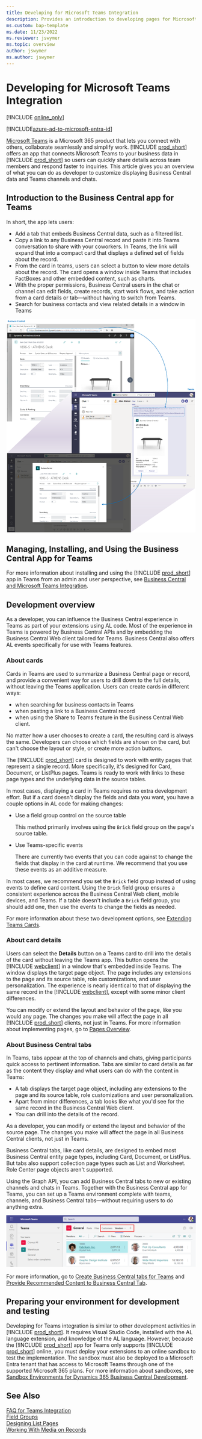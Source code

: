 ```yaml
---
title: Developing for Microsoft Teams Integration
description: Provides an introduction to developing pages for Microsoft Teams integration.
ms.custom: bap-template
ms.date: 11/23/2022
ms.reviewer: jswymer
ms.topic: overview
author: jswymer
ms.author: jswymer
---
```

# Developing for Microsoft Teams Integration

[!INCLUDE [online_only](includes/online_only.md)]

[!INCLUDE[azure-ad-to-microsoft-entra-id](~/../shared-content/shared/azure-ad-to-microsoft-entra-id.md)]

[Microsoft Teams](https://www.microsoft.com/microsoft-365/microsoft-teams) is a Microsoft 365 product that lets you connect with others, collaborate seamlessly and simplify work. [!INCLUDE [prod_short](includes/prod_short.md)] offers an app that connects Microsoft Teams to your business data in [!INCLUDE [prod_short](includes/prod_short.md)] so users can quickly share details across team members and respond faster to inquiries. This article gives you an overview of what you can do as developer to customize displaying Business Central data and Teams channels and chats.

## Introduction to the Business Central app for Teams

In short, the app lets users:

- Add a tab that embeds Business Central data, such as a filtered list. 
- Copy a link to any Business Central record and paste it into Teams conversation to share with your coworkers. In Teams, the link will expand that into a compact card that displays a defined set of fields about the record.
- From the card in teams, users can select a button to view more details about the record. The card opens a window inside Teams that includes FactBoxes and other embedded content, such as charts.
- With the proper permissions, Business Central users in the chat or channel can edit fields, create records, start work flows, and take action from a card details or tab&mdash;without having to switch from Teams.
- Search for business contacts and view related details in a window in Teams 

[![Teams integration with Business Central.](media/teams-intro-v3.png)](media/teams-intro-v3.png#lightbox)

## Managing, Installing, and Using the Business Central App for Teams

For more information about installing and using the [!INCLUDE [prod_short](includes/prod_short.md)] app in Teams from an admin and user perspective, see [Business Central and Microsoft Teams Integration](/dynamics365/business-central/across-teams-overview).

## Development overview

As a developer, you can influence the Business Central experience in Teams as part of your extensions using AL code. Most of the experience in Teams is powered by Business Central APIs and by embedding the Business Central Web client tailored for Teams. Business Central also offers AL events specifically for use with Teams features.

### About cards

Cards in Teams are used to summarize a Business Central page or record, and provide a convenient way for users to drill down to the full details, without leaving the Teams application. Users can create cards in different ways:

- when searching for business contacts in Teams
- when pasting a link to a Business Central record
- when using the Share to Teams feature in the Business Central Web client.

No matter how a user chooses to create a card, the resulting card is always the same. Developers can choose which fields are shown on the card, but can't choose the layout or style, or create more action buttons.

The [!INCLUDE [prod_short](includes/prod_short.md)] card is designed to work with entity pages that represent a single record. More specifically, it's designed for Card, Document, or ListPlus pages. Teams is ready to work with links to these page types and the underlying data in the source tables.

In most cases, displaying a card in Teams requires no extra development effort. But if a card doesn't display the fields and data you want, you have a couple options in AL code for making changes:

- Use a field group control on the source table

    This method primarily involves using the `Brick` field group on the page's source table.

- Use Teams-specific events

    There are currently two events that you can code against to change the fields that display in the card at runtime. We recommend that you use these events as an additive measure.

In most cases, we recommend you set the `Brick` field group instead of using events to define card content. Using the `Brick` field group ensures a consistent experience across the Business Central Web client, mobile devices, and Teams. If a table doesn't include a `Brick` field group, you should add one, then use the events to change the fields as needed.

For more information about these two development options, see [Extending Teams Cards](devenv-develop-for-teams-cards.md).

### About card details

Users can select the **Details** button on a Teams card to drill into the details of the card without leaving the Teams app. This button opens the [!INCLUDE [webclient](includes/webclient.md)] in a window that's embedded inside Teams. The window displays the target page object. The page includes any extensions to the page and its source table, role customizations, and user personalization. The experience is nearly identical to that of displaying the same record in the [!INCLUDE [webclient](includes/webclient.md)], except with some minor client differences.

You can modify or extend the layout and behavior of the page, like you would any page. The changes you make will affect the page in all [!INCLUDE [prod_short](includes/prod_short.md)] clients, not just in Teams. For more information about implementing pages, go to [Pages Overview](devenv-pages-overview.md).

### About Business Central tabs

In Teams, tabs appear at the top of channels and chats, giving participants quick access to pertinent information. Tabs are similar to card details as far as the content they display and what users can do with the content in Teams:

- A tab displays the target page object, including any extensions to the page and its source table, role customizations and user personalization.
- Apart from minor differences, a tab looks like what you'd see for the same record in the Business Central Web client.
- You can drill into the details of the record.

As a developer, you can modify or extend the layout and behavior of the source page. The changes you make will affect the page in all Business Central clients, not just in Teams. 

Business Central tabs, like card details, are designed to embed most Business Central entity page types, including Card, Document, or ListPlus. But tabs also support collection page types such as List and Worksheet. Role Center page objects aren't supported.  

Using the Graph API, you can add Business Central tabs to new or existing channels and chats in Teams. Together with the Business Central app for Teams, you can set up a Teams environment complete with teams, channels, and Business Central tabs&mdash;without requiring users to do anything extra.

![Tabs in Teams](media/teams-tabs-border.png)

For more information, go to [Create Business Central tabs for Teams](devenv-develop-for-teams-tabs.md) and [Provide Recommended Content to Business Central Tab](devenv-develop-for-teams-tab-content.md).

## Preparing your environment for development and testing

Developing for Teams integration is similar to other development activities in [!INCLUDE [prod_short](includes/prod_short.md)]. It requires Visual Studio Code, installed with the AL language extension, and knowledge of the AL language. However, because the [!INCLUDE [prod_short](includes/prod_short.md)] app for Teams only supports [!INCLUDE [prod_short](includes/prod_short.md)] online, you must deploy your extensions to an online sandbox to test the implementation. The sandbox must also be deployed to a Microsoft Entra tenant that has access to Microsoft Teams through one of the supported Microsoft 365 plans. For more information about sandboxes, see [Sandbox Environments for Dynamics 365 Business Central Development](devenv-sandbox-overview.md).

## See Also
[FAQ for Teams Integration](devenv-dev-faq-teams.md)  
[Field Groups](devenv-field-groups.md)  
[Designing List Pages](devenv-designing-list-pages.md)  
[Working With Media on Records](devenv-working-with-media-on-records.md)  
